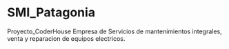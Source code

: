 # SMI_Patagonia
Proyecto_CoderHouse
Empresa de Servicios de mantenimientos integrales, venta y reparacion de equipos electricos.
